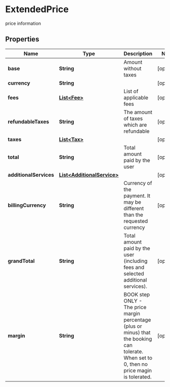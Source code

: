 

# ExtendedPrice

price information

## Properties

| Name | Type | Description | Notes |
|------------ | ------------- | ------------- | -------------|
|**base** | **String** | Amount without taxes |  [optional] |
|**currency** | **String** |  |  [optional] |
|**fees** | [**List&lt;Fee&gt;**](Fee.md) | List of applicable fees |  [optional] |
|**refundableTaxes** | **String** | The amount of taxes which are refundable |  [optional] |
|**taxes** | [**List&lt;Tax&gt;**](Tax.md) |  |  [optional] |
|**total** | **String** | Total amount paid by the user |  [optional] |
|**additionalServices** | [**List&lt;AdditionalService&gt;**](AdditionalService.md) |  |  [optional] |
|**billingCurrency** | **String** | Currency of the payment. It may be different than the requested currency |  [optional] |
|**grandTotal** | **String** | Total amount paid by the user (including fees and selected additional services). |  [optional] |
|**margin** | **String** | BOOK step ONLY - The price margin percentage (plus or minus) that the booking can tolerate. When set to 0, then no price magin is tolerated. |  [optional] |




